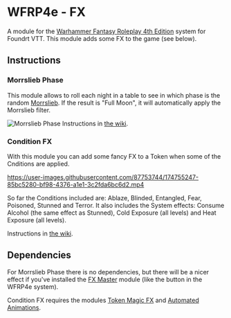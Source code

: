 # WFRP4e - FX

A module for the [Warhammer Fantasy Roleplay 4th Edition](https://foundryvtt.com/packages/wfrp4e) system for Foundrt VTT. This module adds some FX to the game (see below).

## Instructions

### Morrslieb Phase
This module allows to roll each night in a table to see in which phase is the random [Morrslieb](https://warhammerfantasy.fandom.com/wiki/Morrslieb). If the result is "Full Moon", it will automatically apply the Morrslieb filter.

![Morrslieb Phase](https://user-images.githubusercontent.com/87753744/171131896-974097b7-f6f4-4852-9594-31aba67ef17c.jpg)
Instructions in [the wiki](https://github.com/Txus5012/WFRP4e-FX/wiki/Morrslieb-Phase).

### Condition FX
With this module you can add some fancy FX to a Token when some of the Cnditions are applied.

https://user-images.githubusercontent.com/87753744/174755247-85bc5280-bf98-4376-a1e1-3c2fda6bc6d2.mp4

So far the Conditions included are: Ablaze, Blinded, Entangled, Fear, Poisoned, Stunned and Terror.
It also includes the System effects: Consume Alcohol (the same effect as Stunned), Cold Exposure (all levels) and Heat Exposure (all levels).

Instructions in [the wiki](https://github.com/Txus5012/WFRP4e-FX/wiki/Condition-FX).

## Dependencies
For Morrslieb Phase there is no dependencies, but there will be a nicer effect if you've installed the [FX Master](https://github.com/ghost-fvtt/fxmaster) module (like the button in the WFRP4e system).

Condition FX requires the modules [Token Magic FX](https://github.com/Feu-Secret/Tokenmagic) and [Automated Animations](https://github.com/otigon/automated-jb2a-animations).
